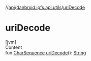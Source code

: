 //[api](../index.md)/[danbroid.ipfs.api.utils](index.md)/[uriDecode](uri-decode.md)



# uriDecode  
[jvm]  
Content  
fun [CharSequence](https://kotlinlang.org/api/latest/jvm/stdlib/kotlin/-char-sequence/index.html).[uriDecode](uri-decode.md)(): [String](https://kotlinlang.org/api/latest/jvm/stdlib/kotlin/-string/index.html)  



